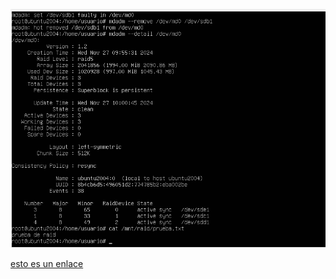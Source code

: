


![imagen](imagen.png)


[esto es un enlace](https://app.brazenconnect.com/app/events/gELJ0s9/identify-peer-group#!lobby;eventCode=gELJ0s9)
